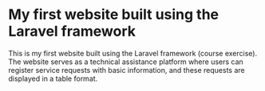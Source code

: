 # My first website built using the Laravel framework

This is my first website built using the Laravel framework (course exercise). The website serves as a technical assistance platform where users can register service requests with basic information, and these requests are displayed in a table format.
